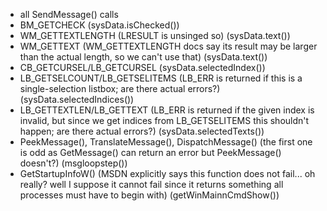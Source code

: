 - all SendMessage() calls
- BM_GETCHECK (sysData.isChecked())
- WM_GETTEXTLENGTH (LRESULT is unsinged so) (sysData.text())
- WM_GETTEXT (WM_GETTEXTLENGTH docs say its result may be larger than the actual length, so we can't use that) (sysData.text())
- CB_GETCURSEL/LB_GETCURSEL (sysData.selectedIndex())
- LB_GETSELCOUNT/LB_GETSELITEMS (LB_ERR is returned if this is a single-selection listbox; are there actual errors?) (sysData.selectedIndices())
- LB_GETTEXTLEN/LB_GETTEXT (LB_ERR is returned if the given index is invalid, but since we get indices from LB_GETSELITEMS this shouldn't happen; are there actual errors?) (sysData.selectedTexts())
- PeekMessage(), TranslateMessage(), DispatchMessage() (the first one is odd as GetMessage() can return an error but PeekMessage() doesn't?) (msgloopstep())
- GetStartupInfoW() (MSDN explicitly says this function does not fail... oh really? well I suppose it cannot fail since it returns something all processes must have to begin with) (getWinMainnCmdShow())
